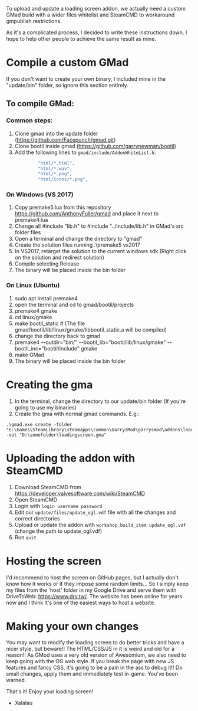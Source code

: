 To upload and update a loading screen addon, we actually need a custom GMad build with a wider files whitelist and SteamCMD to workaround gmpublish restrictions.

As it's a complicated process, I decided to write these instructions down. I hope to help other people to achieve the same result as mine.

# Compile a custom GMad

If you don't want to create your own binary, I included mine in the "update/bin" folder, so ignore this section entirely.

## To compile GMad:

### Common steps:

1. Clone gmad into the update folder (https://github.com/Facepunch/gmad.git)
1. Clone bootil inside gmad (https://github.com/garrynewman/bootil)
1. Add the following lines to ``gmad/include/AddonWhiteList.h``:
```lua
			"html/*.html",
			"html/*.wav",
			"html/*.png",
			"html/icons/*.png",
```

### On Windows (VS 2017)

1. Copy premake5.lua from this repository https://github.com/AnthonyFuller/gmad and place it next to premake4.lua
1. Change all #include "lib.h" to #include "../include/lib.h" in GMad's src folder files
1. Open a terminal and change the directory to "gmad"
1. Create the solution files running .\premake5 vs2017
1. In VS2017, retarget the solution to the current windows sdk (Right click on the solution and redirect solution)
1. Compile selecting Release
1. The binary will be placed inside the bin folder
		
### On Linux (Ubuntu)

1. sudo apt install premake4
1. open the terminal and cd to gmad/bootil/projects
1. premake4 gmake
1. cd linux/gmake
1. make bootil_static # (The file gmad/bootil/lib/linux/gmake/libbootil_static.a will be compiled)
1. change the directory back to gmad
1. premake4 --outdir="bin/" --bootil_lib="bootil/lib/linux/gmake" --bootil_inc="bootil/include" gmake
1. make GMad
1. The binary will be placed inside the bin folder

# Creating the gma

1. In the terminal, change the directory to our update/bin folder (If you're going to use my binaries)
1. Create the gma with normal gmad commands. E.g.:
```
.\gmad.exe create -folder "E:\Games\SteamLibrary\steamapps\common\GarrysMod\garrysmod\addons\loadingscreen" -out "D:\somefolder\loadingscreen.gma"
```

# Uploading the addon with SteamCMD

1. Download SteamCMD from https://developer.valvesoftware.com/wiki/SteamCMD
1. Open SteamCMD
1. Login with ``login username password``
1. Edit our ``update/files/update_ogl.vdf`` file with all the changes and correct directories
1. Upload or update the addon with ``workshop_build_item update_ogl.vdf`` (change the path to update_ogl.vdf)
1. Run ``quit``

# Hosting the screen

I'd recommend to host the screen on GitHub pages, but I actually don't know how it works or if they impose some random limits... So I simply keep my files from the 'host' folder in my Google Drive and serve them with DriveToWeb: https://www.drv.tw/. The website has been online for years now and I think it's one of the easiest ways to host a website.

# Making your own changes

You may want to modify the loading screen to do better tricks and have a nicer style, but beware!! The HTML/CSS/JS in it is weird and old for a reason!! As GMod uses a very old version of Awesomium, we also need to keep going with the OG web style. If you break the page with new JS features and fancy CSS, it's going to be a pain in the ass to debug it!! Do small changes, apply them and immediately test in-game. You've been warned.

That's it! Enjoy your loading screen!
- Xalalau
